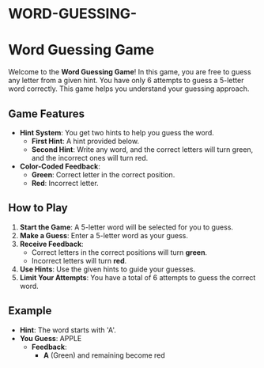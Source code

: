 # WORD-GUESSING-
# Word Guessing Game

Welcome to the **Word Guessing Game**! In this game, you are free to guess any letter from a given hint. You have only 6 attempts to guess a 5-letter word correctly. This game helps you understand your guessing approach.

## Game Features

- **Hint System**: You get two hints to help you guess the word.
  - **First Hint**: A hint provided below.
  - **Second Hint**: Write any word, and the correct letters will turn green, and the incorrect ones will turn red.
- **Color-Coded Feedback**: 
  - **Green**: Correct letter in the correct position.
  - **Red**: Incorrect letter.

## How to Play

1. **Start the Game**: A 5-letter word will be selected for you to guess.
2. **Make a Guess**: Enter a 5-letter word as your guess.
3. **Receive Feedback**: 
   - Correct letters in the correct positions will turn **green**.
   - Incorrect letters will turn **red**.
4. **Use Hints**: Use the given hints to guide your guesses.
5. **Limit Your Attempts**: You have a total of 6 attempts to guess the correct word.

## Example

- **Hint**: The word starts with 'A'.
- **You Guess**: APPLE
  - **Feedback**: 
    - **A** (Green) and remaining become red
    

